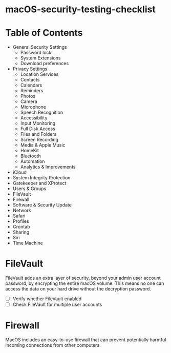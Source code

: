 # macOS-security-testing-checklist



# Table of Contents
- General Security Settings
  - Password lock
  - System Extensions 
  - Download preferences
- Privacy Settings
  - Location Services
  - Contacts
  - Calendars
  - Reminders
  - Photos
  - Camera
  - Microphone
  - Speech Recognition
  - Accessibility
  - Input Monitoring
  - Full Disk Access
  - Files and Folders
  - Screen Recording
  - Media & Apple Music
  - HomeKit
  - Bluetooth
  - Automation
  - Analytics & Improvements
- iCloud
- System Integrity Protection
- Gatekeeper and XProtect
- Users & Groups 
- FileVault
- Firewall
- Software & Security Update
- Network
- Safari 
- Profiles 
- Crontab 
- Sharing
- Siri
- Time Machine 

# FileVault
FileVault adds an extra layer of security, beyond your admin user account password, by encrypting the entire macOS volume. This means no one can access the data on your hard drive without the decryption password.

- [ ] Verify whether FileVault enabled 
- [ ] Check FileVault for multiple user accounts

# Firewall

MacOS includes an easy-to-use firewall that can prevent potentially harmful incoming connections from other computers.
